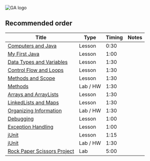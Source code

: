 ![GA logo](https://camo.githubusercontent.com/6ce15b81c1f06d716d753a61f5db22375fa684da/68747470733a2f2f67612d646173682e73332e616d617a6f6e6177732e636f6d2f70726f64756374696f6e2f6173736574732f6c6f676f2d39663838616536633963333837313639306533333238306663663535376633332e706e67)

## Recommended order

Title | Type | Timing | Notes 
----- | ---- | --     | -----
[Computers and Java](./java-basics-computers-and-java-lesson) | Lesson   | 0:30 | 
[My First Java](./java-basics-my-first-java-lesson)      | Lesson      | 1:00 | 
[Data Types and Variables](./java-basics-data-types-and-variables-lesson) | Lesson   | 1:30 | 
[Control Flow and Loops](./java-basics-control-flow-and-loops-lesson)     | Lesson   | 1:30 | 
[Methods and Scope](./java-basics-methods-and-scope-lesson) | Lesson | 1:30 |
[Methods](./java-basics-methods-lab)             | Lab / HW | 1:30 |
[Arrays and ArrayLists](./java-basics-arrays-arraylists-lesson)  | Lesson   | 1:30 |
[LinkedLists and Maps](./java-basics-linkedlists-maps-lesson)    | Lesson   | 1:30 |
[Organizing Information](./java-basics-organizing-information-lab) | Lab / HW | 1:30 |
[Debugging](./java-basics-debugging-lesson)    | Lesson   | 1:00 |
[Exception Handling](./java-basics-exception-handling-lesson)    | Lesson   | 1:00 |
[jUnit](./java-basics-junit-testing-lesson)      | Lesson   | 1:15 |
[jUnit](./java-basics-junit-testing-lab)     	 | Lab / HW | 1:30 |
[Rock Paper Scissors Project](./java-basics-java-project)   | Lab     | 5:00 |
